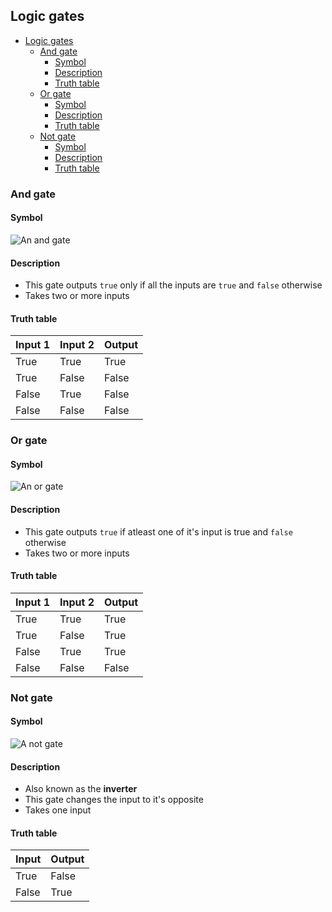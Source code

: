 ## Logic gates

- [Logic gates](#logic-gates)
  - [And gate](#and-gate)
    - [Symbol](#symbol)
    - [Description](#description)
    - [Truth table](#truth-table)
  - [Or gate](#or-gate)
    - [Symbol](#symbol-1)
    - [Description](#description-1)
    - [Truth table](#truth-table-1)
  - [Not gate](#not-gate)
    - [Symbol](#symbol-2)
    - [Description](#description-2)
    - [Truth table](#truth-table-2)

### And gate

#### Symbol
![An and gate](../assets/and-gate.svg)

#### Description
-   This gate outputs `true` only if all the inputs are `true` and `false` otherwise
-   Takes two or more inputs

#### Truth table

| Input 1 | Input 2 | Output |
| ------- | ------- | ------ |
| True    | True    | True   |
| True    | False   | False  |
| False   | True    | False  |
| False   | False   | False  |


### Or gate

#### Symbol
![An or gate](../assets/or-gate.svg)

#### Description
-   This gate outputs `true` if atleast one of it's input is true and `false` otherwise
-   Takes two or more inputs

#### Truth table

| Input 1 | Input 2 | Output |
| ------- | ------- | ------ |
| True    | True    | True   |
| True    | False   | True   |
| False   | True    | True   |
| False   | False   | False  |


### Not gate

#### Symbol
![A not gate](../assets/not-gate.svg)

#### Description
-   Also known as the **inverter**
-   This gate changes the input to it's opposite
-   Takes one input

#### Truth table

| Input | Output |
| ----- | ------ |
| True  | False  |
| False | True   |
